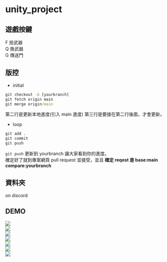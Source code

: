 # unity_project

## 遊戲按鍵

F 撿武器  
Q 換武器  
G 傳送門

## 版控

* initial

```cmd
git checkout -b [yourbranch]
git fetch origin main
git merge origin/main
```

第二行是更新本地進度(引入 main 進度)
第三行是要接在第二行後面，才會更新。

* loop

```cmd
git add .
git commit
git push
```

`git push` 更新到 yourbranch 讓大家看到你的進度。  
確定好了就到專案網頁 pull request 並接受，並且 **確定 reqest 是 base:main  compare:yourbranch**  

## 資料夾

on discord

## DEMO
![](https://i.imgur.com/lJwyyaH.png)  
![](https://i.imgur.com/a8GArXr.png)  
![](https://i.imgur.com/517kYo1.png)  
![](https://i.imgur.com/JHSfjbo.png)  
![](https://i.imgur.com/tySLihP.png)  
![](https://i.imgur.com/n8hKYtI.png)  
![](https://i.imgur.com/5TFauBJ.png)  
